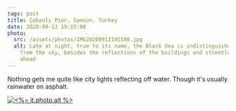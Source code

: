 ```yaml
---
tags: post
title: Çobanlı Pier, Samsun, Turkey
date: 2020-09-13 19:15:08
photo:
  src: /assets/photos/IMG20200913191508.jpg
  alt: Late at night, true to its name, the Black Sea is indistinguishable
    from the sky, besides the reflections of the buildings and streetlamps
    ahead
---
```


Nothing gets me quite like city lights reflecting off water. Though it's usually rainwater on asphalt.

[![<%= it.photo.alt %>](<%= it.photo.src %>)](<%= it.photo.src %>)
